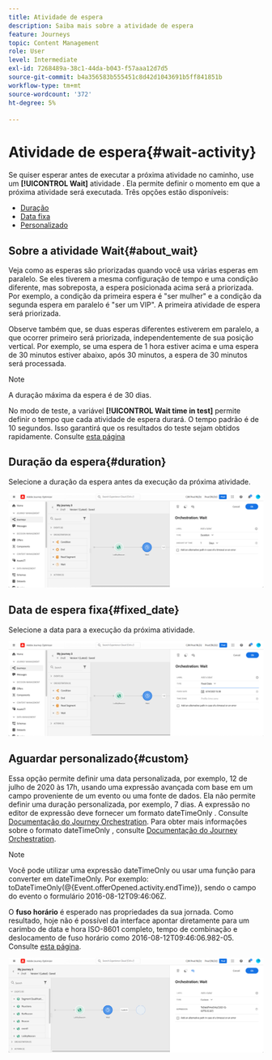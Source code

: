 ```yaml
---
title: Atividade de espera
description: Saiba mais sobre a atividade de espera
feature: Journeys
topic: Content Management
role: User
level: Intermediate
exl-id: 7268489a-38c1-44da-b043-f57aaa12d7d5
source-git-commit: b4a356583b555451c8d42d1043691b5ff841851b
workflow-type: tm+mt
source-wordcount: '372'
ht-degree: 5%

---
```


# Atividade de espera{#wait-activity}

Se quiser esperar antes de executar a próxima atividade no caminho, use um **[!UICONTROL Wait]** atividade . Ela permite definir o momento em que a próxima atividade será executada. Três opções estão disponíveis:

* [Duração](#duration)
* [Data fixa](#fixed_date)
* [Personalizado](#custom)

<!--* [Email send time optimization](#email_send_time_optimization)-->

## Sobre a atividade Wait{#about_wait}

Veja como as esperas são priorizadas quando você usa várias esperas em paralelo. Se eles tiverem a mesma configuração de tempo e uma condição diferente, mas sobreposta, a espera posicionada acima será a priorizada. Por exemplo, a condição da primeira espera é &quot;ser mulher&quot; e a condição da segunda espera em paralelo é &quot;ser um VIP&quot;. A primeira atividade de espera será priorizada.

Observe também que, se duas esperas diferentes estiverem em paralelo, a que ocorrer primeiro será priorizada, independentemente de sua posição vertical. Por exemplo, se uma espera de 1 hora estiver acima e uma espera de 30 minutos estiver abaixo, após 30 minutos, a espera de 30 minutos será processada.

>[!NOTE]
>
>A duração máxima da espera é de 30 dias.
>
>No modo de teste, a variável **[!UICONTROL Wait time in test]** permite definir o tempo que cada atividade de espera durará. O tempo padrão é de 10 segundos. Isso garantirá que os resultados do teste sejam obtidos rapidamente. Consulte [esta página](../building-journeys/testing-the-journey.md)

## Duração da espera{#duration}

Selecione a duração da espera antes da execução da próxima atividade.

![](../assets/journey55.png)

## Data de espera fixa{#fixed_date}

Selecione a data para a execução da próxima atividade.

![](../assets/journey56.png)

## Aguardar personalizado{#custom}

Essa opção permite definir uma data personalizada, por exemplo, 12 de julho de 2020 às 17h, usando uma expressão avançada com base em um campo proveniente de um evento ou uma fonte de dados. Ela não permite definir uma duração personalizada, por exemplo, 7 dias. A expressão no editor de expressão deve fornecer um formato dateTimeOnly . Consulte [Documentação do Journey Orchestration](expression/expressionadvanced.md). Para obter mais informações sobre o formato dateTimeOnly , consulte [Documentação do Journey Orchestration](expression/data-types.md).

>[!NOTE]
>
>Você pode utilizar uma expressão dateTimeOnly ou usar uma função para converter em dateTimeOnly. Por exemplo: toDateTimeOnly(@{Event.offerOpened.activity.endTime}), sendo o campo do evento o formulário 2016-08-12T09:46:06Z.
>
>O **fuso horário** é esperado nas propriedades da sua jornada. Como resultado, hoje não é possível da interface apontar diretamente para um carimbo de data e hora ISO-8601 completo, tempo de combinação e deslocamento de fuso horário como 2016-08-12T09:46:06.982-05. Consulte [esta página](../building-journeys/timezone-management.md).

![](../assets/journey57.png)

<!--## Email send time optimization{#email_send_time_optimization}

This type of wait uses a score calculated in Adobe Experience Platform. The score calculates the propensity to click or open an email in the future based on past behavior. Note that the algorithm calculating the score needs a certain amount of data to work. As a result, when it does not have enough data, the default wait time will apply. At publication time, you’ll be notified that the default time applies.

>[!NOTE]
>
>The first event of your journey must have a namespace.
>
>This capability is only available after an **[!UICONTROL Email]** activity. You need to have Adobe Campaign Standard.

1. In the **[!UICONTROL Amount of time]** field, define the number of hours to consider to optimize email sending.
1. In the **[!UICONTROL Optimization type]** field, choose if the optimization should increase clicks or opens.
1. In the **[!UICONTROL Default time]** field, define the default time to wait if the predictive send time score is not available.

    >[!NOTE]
    >
    >Note that the send time score can be unavailable because there is not enough data to perform the calculation. In this case, you will be informed, at publication time, that the default time applies.

![](../assets/journey57bis.png)-->
